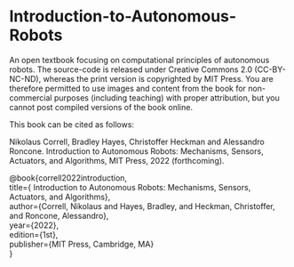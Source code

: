 Introduction-to-Autonomous-Robots
=================================

An open textbook focusing on computational principles of autonomous robots. The source-code is released under Creative Commons 2.0 (CC-BY-NC-ND), whereas the print version is copyrighted by MIT Press. You are therefore permitted to use images and content from the book for non-commercial purposes (including teaching) with proper attribution, but you cannot post compiled versions of the book online. 

This book can be cited as follows:

Nikolaus Correll, Bradley Hayes, Christoffer Heckman and Alessandro Roncone. Introduction to Autonomous Robots: Mechanisms,
Sensors, Actuators, and Algorithms, MIT Press, 2022 (forthcoming). 

@book{correll2022introduction,<br>
  title={ Introduction to Autonomous Robots: Mechanisms,
Sensors, Actuators, and Algorithms},<br>
  author={Correll, Nikolaus and Hayes, Bradley, and Heckman, Christoffer, and Roncone, Alessandro},<br>
  year={2022},<br>
  edition={1st},<br>
  publisher={MIT Press, Cambridge, MA}<br>
}<br>
